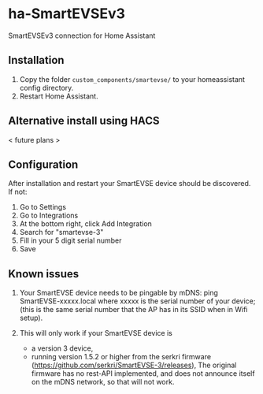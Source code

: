 # ha-SmartEVSEv3
SmartEVSEv3 connection for Home Assistant

## Installation

1. Copy the folder ```custom_components/smartevse/``` to your homeassistant config directory.
2. Restart Home Assistant.

## Alternative install using HACS
< future plans >

## Configuration
After installation and restart your SmartEVSE device should be discovered.
If not:
1. Go to Settings
2. Go to Integrations
3. At the bottom right, click Add Integration
4. Search for "smartevse-3"
5. Fill in your 5 digit serial number
6. Save

## Known issues
1. Your SmartEVSE device needs to be pingable by mDNS:
		ping SmartEVSE-xxxxx.local where xxxxx is the serial number of your device; 
		(this is the same serial number that the AP has in its SSID when in Wifi setup).

2. This will only work if your SmartEVSE device is 
	- a version 3 device, 
	- running version 1.5.2 or higher from the serkri firmware (https://github.com/serkri/SmartEVSE-3/releases), 
   	The original firmware has no rest-API implemented, and does not announce itself on the mDNS network, so that will not work.
